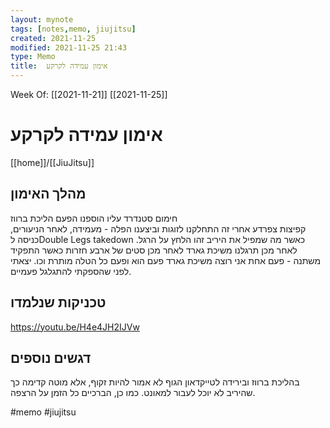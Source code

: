 ```yaml
---
layout: mynote
tags: [notes,memo, jiujitsu] 
created: 2021-11-25
modified: 2021-11-25 21:43
type: Memo
title:  אימון עמידה לקרקע 
---
```

Week Of: [[2021-11-21]]
[[2021-11-25]]

#  אימון עמידה לקרקע 
[[home]]/[[JiuJitsu]]

## מהלך האימון
חימום סטנדרד
עליו הוספנו הפעם
הליכת ברווז  
קפיצות צפרדע
אחרי זה התחלקנו לזוגות וביצענו הפלה - מעמידה, לאחר הניעורים, כניסה לDouble Legs takedown כאשר מה שמפיל את היריב זהו הלחץ על הרגל.
לאחר מכן תרגלנו  משיכת גארד
לאחר מכן סטים של ארבע חזרות כאשר התפקיד משתנה - פעם אחת אני רוצה משיכת גארד פעם הוא ופעם כל הטלה מותרת וכו.
יצאתי לפני שהספקתי להתגלגל פעמיים.

## טכניקות שנלמדו
https://youtu.be/H4e4JH2IJVw

## דגשים נוספים
בהליכת ברווז ובירידה לטייקדאון הגוף לא אמור להיות זקוף, אלא מוטה קדימה כך שהיריב לא יוכל לעבור למאונט. כמו כן, הברכיים כל הזמן על הרצפה. 

 
 

#memo 
#jiujitsu
